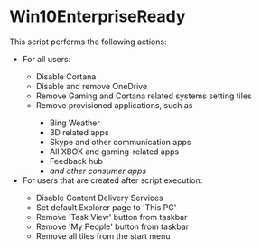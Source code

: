 # Win10EnterpriseReady
<p>This script performs the following actions:
					<ul>
						<li>For all users:</li>
						<ul>
							<li>Disable Cortana</li>
							<li>Disable and remove OneDrive</li>
							<li>Remove Gaming and Cortana related systems setting tiles</li>
							<li>Remove provisioned applications, such as</li>
							<ul>
								<li>Bing Weather</li>
								<li>3D related apps</li>
								<li>Skype and other communication apps</li>
								<li>All XBOX and gaming-related apps</li>
								<li>Feedback hub</li>
								<li><i>and other consumer apps</i></li>
							</ul>
						</ul>
						<li>For users that are created after script execution:</li>
						<ul>
							<li>Disable Content Delivery Services</li>
							<li>Set default Explorer page to 'This PC'</li>
							<li>Remove 'Task View' button from taskbar</li>
							<li>Remove 'My People' button from taskbar</li>
							<li>Remove all tiles from the start menu</li>
						</ul>
					</ul>
